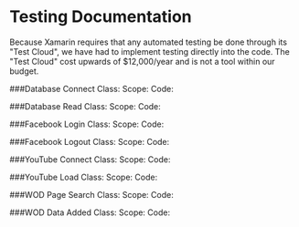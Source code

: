# Testing Documentation
Because Xamarin requires that any automated testing be done through its "Test Cloud", we have had to implement testing directly into the code. The "Test Cloud" cost upwards of $12,000/year and is not a tool within our budget.

###Database Connect
Class:
Scope:
Code:

###Database Read
Class:
Scope:
Code:

###Facebook Login
Class:
Scope:
Code:

###Facebook Logout
Class:
Scope:
Code:

###YouTube Connect
Class:
Scope:
Code:

###YouTube Load
Class:
Scope:
Code:

###WOD Page Search
Class:
Scope:
Code:

###WOD Data Added
Class:
Scope:
Code:



